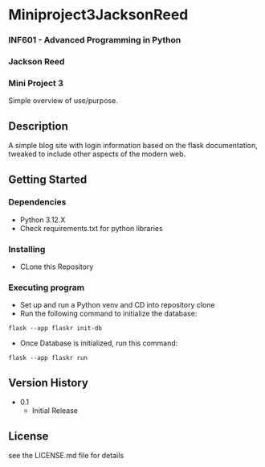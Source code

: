 # Miniproject3JacksonReed
### INF601 - Advanced Programming in Python
### Jackson Reed
### Mini Project 3

Simple overview of use/purpose.

## Description

A simple blog site with login information based on the flask documentation, tweaked to include other aspects of the modern web.

## Getting Started

### Dependencies

* Python 3.12.X
* Check requirements.txt for python libraries

### Installing

* CLone this Repository

### Executing program

* Set up and run a Python venv and CD into repository clone
* Run the following command to initialize the database:
```
flask --app flaskr init-db
```
* Once Database is initialized, run this command:
```
flask --app flaskr run
```


## Version History

* 0.1
    * Initial Release

## License

see the LICENSE.md file for details
